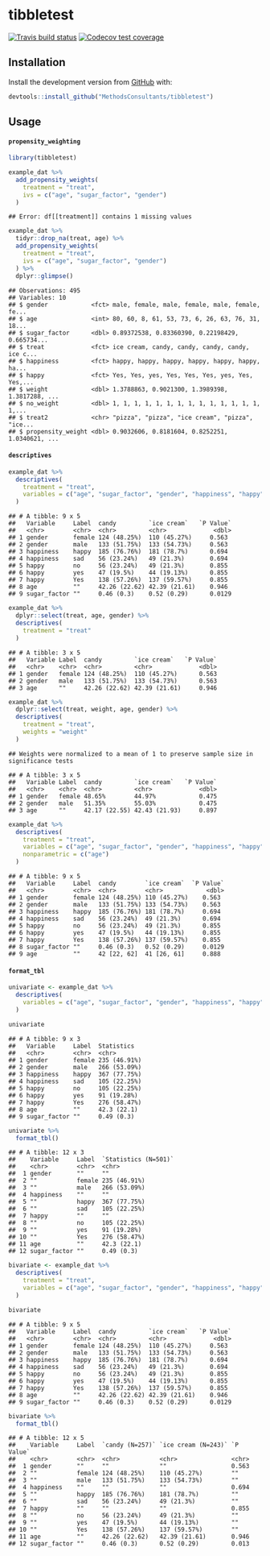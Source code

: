 tibbletest
================

[![Travis build
status](https://travis-ci.org/MethodsConsultants/tibbletest.svg?branch=master)](https://travis-ci.org/MethodsConsultants/tibbletest)
[![Codecov test
coverage](https://codecov.io/gh/MethodsConsultants/tibbletest/branch/master/graph/badge.svg)](https://codecov.io/gh/MethodsConsultants/tibbletest?branch=master)

## Installation

Install the development version from [GitHub](https://github.com/) with:

``` r
devtools::install_github("MethodsConsultants/tibbletest")
```

## Usage

#### `propensity_weighting`

``` r
library(tibbletest)

example_dat %>%
  add_propensity_weights(
    treatment = "treat",
    ivs = c("age", "sugar_factor", "gender")
  )
```

    ## Error: df[[treatment]] contains 1 missing values

``` r
example_dat %>%
  tidyr::drop_na(treat, age) %>%
  add_propensity_weights(
    treatment = "treat",
    ivs = c("age", "sugar_factor", "gender")
  ) %>%
  dplyr::glimpse()
```

    ## Observations: 495
    ## Variables: 10
    ## $ gender            <fct> male, female, male, female, male, female, fe...
    ## $ age               <int> 80, 60, 8, 61, 53, 73, 6, 26, 63, 76, 31, 18...
    ## $ sugar_factor      <dbl> 0.89372538, 0.83360390, 0.22198429, 0.665734...
    ## $ treat             <fct> ice cream, candy, candy, candy, candy, ice c...
    ## $ happiness         <fct> happy, happy, happy, happy, happy, happy, ha...
    ## $ happy             <fct> Yes, Yes, yes, Yes, Yes, Yes, yes, Yes, Yes,...
    ## $ weight            <dbl> 1.3788863, 0.9021300, 1.3989398, 1.3817288, ...
    ## $ no_weight         <dbl> 1, 1, 1, 1, 1, 1, 1, 1, 1, 1, 1, 1, 1, 1, 1,...
    ## $ treat2            <chr> "pizza", "pizza", "ice cream", "pizza", "ice...
    ## $ propensity_weight <dbl> 0.9032606, 0.8181604, 0.8252251, 1.0340621, ...

#### `descriptives`

``` r
example_dat %>% 
  descriptives(
    treatment = "treat", 
    variables = c("age", "sugar_factor", "gender", "happiness", "happy")
  )
```

    ## # A tibble: 9 x 5
    ##   Variable     Label  candy         `ice cream`   `P Value`
    ##   <chr>        <chr>  <chr>         <chr>             <dbl>
    ## 1 gender       female 124 (48.25%)  110 (45.27%)     0.563 
    ## 2 gender       male   133 (51.75%)  133 (54.73%)     0.563 
    ## 3 happiness    happy  185 (76.76%)  181 (78.7%)      0.694 
    ## 4 happiness    sad    56 (23.24%)   49 (21.3%)       0.694 
    ## 5 happy        no     56 (23.24%)   49 (21.3%)       0.855 
    ## 6 happy        yes    47 (19.5%)    44 (19.13%)      0.855 
    ## 7 happy        Yes    138 (57.26%)  137 (59.57%)     0.855 
    ## 8 age          ""     42.26 (22.62) 42.39 (21.61)    0.946 
    ## 9 sugar_factor ""     0.46 (0.3)    0.52 (0.29)      0.0129

``` r
example_dat %>%
  dplyr::select(treat, age, gender) %>%
  descriptives(
    treatment = "treat"
  )
```

    ## # A tibble: 3 x 5
    ##   Variable Label  candy         `ice cream`   `P Value`
    ##   <chr>    <chr>  <chr>         <chr>             <dbl>
    ## 1 gender   female 124 (48.25%)  110 (45.27%)      0.563
    ## 2 gender   male   133 (51.75%)  133 (54.73%)      0.563
    ## 3 age      ""     42.26 (22.62) 42.39 (21.61)     0.946

``` r
example_dat %>%
  dplyr::select(treat, weight, age, gender) %>%
  descriptives(
    treatment = "treat",
    weights = "weight"
  )
```

    ## Weights were normalized to a mean of 1 to preserve sample size in significance tests

    ## # A tibble: 3 x 5
    ##   Variable Label  candy         `ice cream`   `P Value`
    ##   <chr>    <chr>  <chr>         <chr>             <dbl>
    ## 1 gender   female 48.65%        44.97%            0.475
    ## 2 gender   male   51.35%        55.03%            0.475
    ## 3 age      ""     42.17 (22.55) 42.43 (21.93)     0.897

``` r
example_dat %>% 
  descriptives(
    treatment = "treat", 
    variables = c("age", "sugar_factor", "gender", "happiness", "happy"),
    nonparametric = c("age")
  )
```

    ## # A tibble: 9 x 5
    ##   Variable     Label  candy        `ice cream`  `P Value`
    ##   <chr>        <chr>  <chr>        <chr>            <dbl>
    ## 1 gender       female 124 (48.25%) 110 (45.27%)    0.563 
    ## 2 gender       male   133 (51.75%) 133 (54.73%)    0.563 
    ## 3 happiness    happy  185 (76.76%) 181 (78.7%)     0.694 
    ## 4 happiness    sad    56 (23.24%)  49 (21.3%)      0.694 
    ## 5 happy        no     56 (23.24%)  49 (21.3%)      0.855 
    ## 6 happy        yes    47 (19.5%)   44 (19.13%)     0.855 
    ## 7 happy        Yes    138 (57.26%) 137 (59.57%)    0.855 
    ## 8 sugar_factor ""     0.46 (0.3)   0.52 (0.29)     0.0129
    ## 9 age          ""     42 [22, 62]  41 [26, 61]     0.888

#### `format_tbl`

``` r
univariate <- example_dat %>% 
  descriptives(
    variables = c("age", "sugar_factor", "gender", "happiness", "happy")
  )

univariate
```

    ## # A tibble: 9 x 3
    ##   Variable     Label  Statistics  
    ##   <chr>        <chr>  <chr>       
    ## 1 gender       female 235 (46.91%)
    ## 2 gender       male   266 (53.09%)
    ## 3 happiness    happy  367 (77.75%)
    ## 4 happiness    sad    105 (22.25%)
    ## 5 happy        no     105 (22.25%)
    ## 6 happy        yes    91 (19.28%) 
    ## 7 happy        Yes    276 (58.47%)
    ## 8 age          ""     42.3 (22.1) 
    ## 9 sugar_factor ""     0.49 (0.3)

``` r
univariate %>%
  format_tbl()
```

    ## # A tibble: 12 x 3
    ##    Variable     Label  `Statistics (N=501)`
    ##    <chr>        <chr>  <chr>               
    ##  1 gender       ""     ""                  
    ##  2 ""           female 235 (46.91%)        
    ##  3 ""           male   266 (53.09%)        
    ##  4 happiness    ""     ""                  
    ##  5 ""           happy  367 (77.75%)        
    ##  6 ""           sad    105 (22.25%)        
    ##  7 happy        ""     ""                  
    ##  8 ""           no     105 (22.25%)        
    ##  9 ""           yes    91 (19.28%)         
    ## 10 ""           Yes    276 (58.47%)        
    ## 11 age          ""     42.3 (22.1)         
    ## 12 sugar_factor ""     0.49 (0.3)

``` r
bivariate <- example_dat %>% 
  descriptives(
    treatment = "treat",
    variables = c("age", "sugar_factor", "gender", "happiness", "happy")
  )

bivariate
```

    ## # A tibble: 9 x 5
    ##   Variable     Label  candy         `ice cream`   `P Value`
    ##   <chr>        <chr>  <chr>         <chr>             <dbl>
    ## 1 gender       female 124 (48.25%)  110 (45.27%)     0.563 
    ## 2 gender       male   133 (51.75%)  133 (54.73%)     0.563 
    ## 3 happiness    happy  185 (76.76%)  181 (78.7%)      0.694 
    ## 4 happiness    sad    56 (23.24%)   49 (21.3%)       0.694 
    ## 5 happy        no     56 (23.24%)   49 (21.3%)       0.855 
    ## 6 happy        yes    47 (19.5%)    44 (19.13%)      0.855 
    ## 7 happy        Yes    138 (57.26%)  137 (59.57%)     0.855 
    ## 8 age          ""     42.26 (22.62) 42.39 (21.61)    0.946 
    ## 9 sugar_factor ""     0.46 (0.3)    0.52 (0.29)      0.0129

``` r
bivariate %>%
  format_tbl()
```

    ## # A tibble: 12 x 5
    ##    Variable     Label  `candy (N=257)` `ice cream (N=243)` `P Value`
    ##    <chr>        <chr>  <chr>           <chr>               <chr>    
    ##  1 gender       ""     ""              ""                  0.563    
    ##  2 ""           female 124 (48.25%)    110 (45.27%)        ""       
    ##  3 ""           male   133 (51.75%)    133 (54.73%)        ""       
    ##  4 happiness    ""     ""              ""                  0.694    
    ##  5 ""           happy  185 (76.76%)    181 (78.7%)         ""       
    ##  6 ""           sad    56 (23.24%)     49 (21.3%)          ""       
    ##  7 happy        ""     ""              ""                  0.855    
    ##  8 ""           no     56 (23.24%)     49 (21.3%)          ""       
    ##  9 ""           yes    47 (19.5%)      44 (19.13%)         ""       
    ## 10 ""           Yes    138 (57.26%)    137 (59.57%)        ""       
    ## 11 age          ""     42.26 (22.62)   42.39 (21.61)       0.946    
    ## 12 sugar_factor ""     0.46 (0.3)      0.52 (0.29)         0.013
